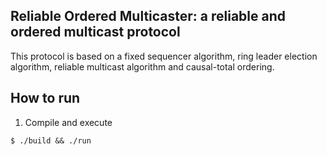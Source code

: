## Reliable Ordered Multicaster: a reliable and ordered multicast protocol
This protocol is based on a fixed sequencer algorithm, ring leader election algorithm, reliable multicast algorithm and causal-total ordering. 

## How to run
1. Compile and execute
```
$ ./build && ./run
```
